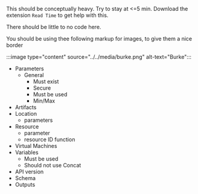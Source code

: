 This should be conceptually heavy. Try to stay at <=5 min.
Download the extension `Read Time` to get help with this.

There should be little to no code here.

You should be using thee following markup for images, to give them a nice border

:::image type="content" source="../../media/burke.png" alt-text="Burke":::


- Parameters
   - General
      - Must exist
      - Secure
      - Must be used
      - Min/Max
- Artifacts
- Location
   - parameters 
- Resource
   - parameter
   - resource ID function 
- Virtual Machines
- Variables
   - Must be used
   - Should not use Concat
- API version
- Schema   
- Outputs